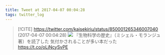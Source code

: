```yaml
---
title: Tweet at 2017-04-07 00:04:28
tags: twitter_log
---
```


> [!CITE] https://twitter.com/kaisekiriu/status/850001265346007040 (2017-04-07 00:04:28)
> ![](https://twitter.com/kaisekiriu/status/850001265346007040)
> 『生物科学の歴史』（ミシェル・モランジュ著）を読了した
> 気付かされることが多い本だった
> https://t.co/oLjNcySvPE
